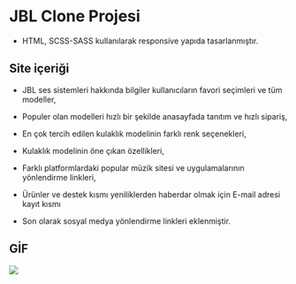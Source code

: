 # JBL Clone Projesi

- HTML, SCSS-SASS kullanılarak responsive yapıda tasarlanmıştır.

## Site içeriği

- JBL ses sistemleri hakkında bilgiler kullanıcıların favori seçimleri ve tüm modeller,

- Populer olan modelleri hızlı bir şekilde anasayfada tanıtım ve hızlı sipariş,

- En çok tercih edilen kulaklık modelinin farklı renk seçenekleri,

- Kulaklık modelinin öne çıkan özellikleri,

- Farklı platformlardaki popular müzik sitesi ve uygulamalarının yönlendirme linkleri,

- Ürünler ve destek kısmı yeniliklerden haberdar olmak için E-mail adresi kayıt kısmı

- Son olarak sosyal medya yönlendirme linkleri eklenmiştir.


## GİF

<img src="./images/JBL.gif"/>